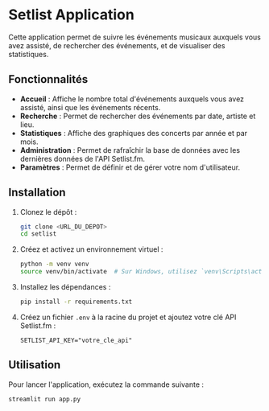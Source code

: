 # Setlist Application

Cette application permet de suivre les événements musicaux auxquels vous avez assisté, de rechercher des événements, et de visualiser des statistiques.

## Fonctionnalités

- **Accueil** : Affiche le nombre total d'événements auxquels vous avez assisté, ainsi que les événements récents.
- **Recherche** : Permet de rechercher des événements par date, artiste et lieu.
- **Statistiques** : Affiche des graphiques des concerts par année et par mois.
- **Administration** : Permet de rafraîchir la base de données avec les dernières données de l'API Setlist.fm.
- **Paramètres** : Permet de définir et de gérer votre nom d'utilisateur.

## Installation

1. Clonez le dépôt :
    ```sh
    git clone <URL_DU_DEPOT>
    cd setlist
    ```

2. Créez et activez un environnement virtuel :
    ```sh
    python -m venv venv
    source venv/bin/activate  # Sur Windows, utilisez `venv\Scripts\activate`
    ```

3. Installez les dépendances :
    ```sh
    pip install -r requirements.txt
    ```

4. Créez un fichier `.env` à la racine du projet et ajoutez votre clé API Setlist.fm :
    ```env
    SETLIST_API_KEY="votre_cle_api"
    ```

## Utilisation

Pour lancer l'application, exécutez la commande suivante :
```sh
streamlit run app.py